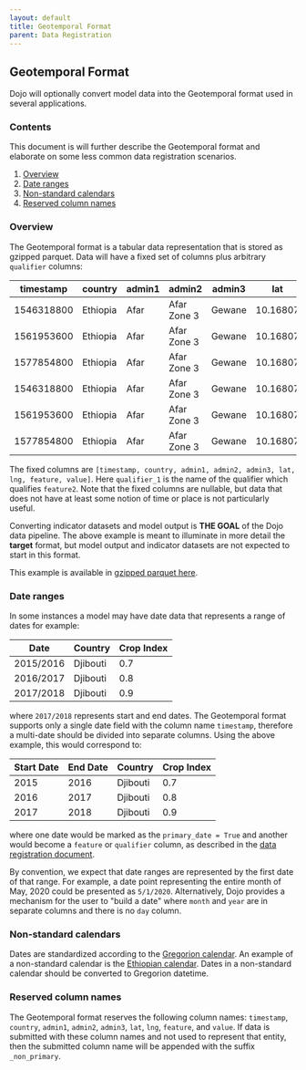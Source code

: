 ```yaml
---
layout: default
title: Geotemporal Format
parent: Data Registration
---
```


## Geotemporal Format

Dojo will optionally convert model data into the Geotemporal format used in several applications.

### Contents

This document is will further describe the Geotemporal format and elaborate on some less common data registration scenarios.

1. [Overview](#overview)
2. [Date ranges](#date-ranges)
3. [Non-standard calendars](#non-standard-calendars)
4. [Reserved column names](#reserved-column-names)

### Overview

The Geotemporal format is a tabular data representation that is stored as gzipped parquet. Data will have a fixed set of columns plus arbitrary `qualifier` columns:

| timestamp  | country  | admin1 | admin2      | admin3 | lat      | lng      | feature  | value | qualifier_1 |
|------------|----------|--------|-------------|--------|----------|----------|----------|-------|-------------|
| 1546318800 | Ethiopia | Afar   | Afar Zone 3 | Gewane | 10.16807 | 40.64634 | feature1 | 1     |             |
| 1561953600 | Ethiopia | Afar   | Afar Zone 3 | Gewane | 10.16807 | 40.64634 | feature1 | 2     |             |
| 1577854800 | Ethiopia | Afar   | Afar Zone 3 | Gewane | 10.16807 | 40.64634 | feature1 | 3     |             |
| 1546318800 | Ethiopia | Afar   | Afar Zone 3 | Gewane | 10.16807 | 40.64634 | feature2 | 100   | maize       |
| 1561953600 | Ethiopia | Afar   | Afar Zone 3 | Gewane | 10.16807 | 40.64634 | feature2 | 90    | maize       |
| 1577854800 | Ethiopia | Afar   | Afar Zone 3 | Gewane | 10.16807 | 40.64634 | feature2 | 80    | maize       |

The fixed columns are `[timestamp, country, admin1, admin2, admin3, lat, lng, feature, value]`. Here `qualifier_1` is the name of the qualifier which qualifies `feature2`. Note that the fixed columns are nullable, but data that does not have at least some notion of time or place is not particularly useful.

Converting indicator datasets and model output is **THE GOAL** of the Dojo data pipeline. The above example is meant to illuminate in more detail the **target** format, but model output and indicator datasets are not expected to start in this format. 

This example is available in [gzipped parquet here](../data/geotemporal_example_format.parquet.gzip).

### Date ranges

In some instances a model may have date data that represents a range of dates for example:

|    Date   | Country  | Crop Index |
|-----------|----------|------------|
| 2015/2016 | Djibouti | 0.7        |
| 2016/2017 | Djibouti | 0.8        |
| 2017/2018 | Djibouti | 0.9        |

 where `2017/2018` represents start and end dates. The Geotemporal format supports only a single date field with the column name `timestamp`, therefore a multi-date should be divided into separate columns. Using the above example, this would correspond to:

| Start Date | End Date  | Country  | Crop Index |
|------------|-----------|----------|------------|
|    2015    |    2016   | Djibouti | 0.7        |
|    2016    |    2017   | Djibouti | 0.8        |
|    2017    |    2018   | Djibouti | 0.9        |

where one date would be marked as the `primary_date = True` and another would become a `feature` or `qualifier` column, as described in the [data registration document](../data-registration).

By convention, we expect that date ranges are represented by the first date of that range. For example, a date point representing the entire month of May, 2020 could be presented as `5/1/2020`. Alternatively, Dojo provides a mechanism for the user to "build a date" where `month` and `year` are in separate columns and there is no `day` column.


### Non-standard calendars

Dates are standardized according to the [Gregorion calendar](https://en.wikipedia.org/wiki/Gregorian_calendar). An example of a non-standard calendar is the [Ethiopian calendar](https://en.wikipedia.org/wiki/Ethiopian_calendar). Dates in a non-standard calendar should be converted to Gregorion datetime.


### Reserved column names
The Geotemporal format reserves the following column names: `timestamp`, `country`, `admin1`, `admin2`, `admin3`, `lat`, `lng`, `feature`, and `value`. If data is submitted with these column names and not used to represent that entity, then the submitted column name will be appended with the suffix `_non_primary`.
